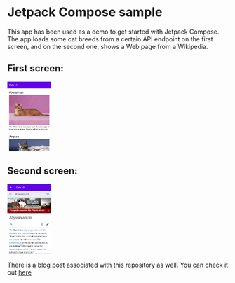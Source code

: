 # Jetpack Compose sample

This app has been used as a demo to get started with Jetpack Compose. The app loads some cat breeds
from a certain API endpoint on the first screen, and on the second one, shows a Web page from a Wikipedia.

## First screen:
<img src="screenshots/Screenshot 2020-09-11 at 00.03.43.png" width = 100/>

## Second screen:
<img src="screenshots/Screenshot 2020-09-11 at 22.06.36.png" width = 100/>

There is a blog post associated with this repository as well. You can check it out [here](https://coroutinedispatcher.com/posts/get_started_with_compose/)
